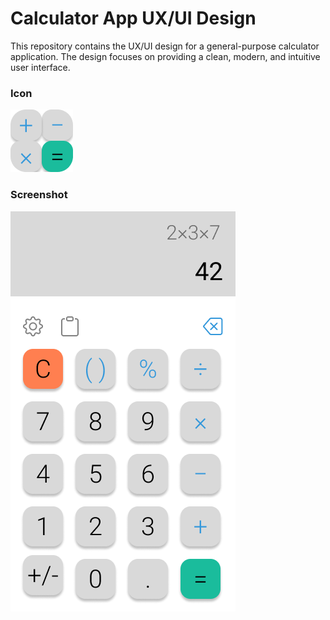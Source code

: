 # Calculator App UX/UI Design

This repository contains the UX/UI design for a general-purpose calculator application. The design focuses on providing a clean, modern, and intuitive user interface.

### Icon
![icon](https://github.com/asaggse/calculator-app-ux-ui-design/blob/main/calculator-icon-ux-ui-design.png)

### Screenshot
![screenshot](https://github.com/asaggse/calculator-app-ux-ui-design/blob/main/calculator-app-ux-ui-design.png)
